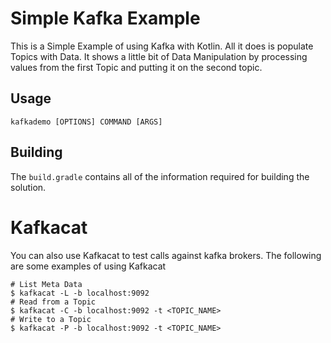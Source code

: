 # Simple Kafka Example

This is a Simple Example of using Kafka with Kotlin. All it does is populate Topics with Data. It
shows a little bit of Data Manipulation by processing values from the first Topic and putting it on
the second topic.

## Usage

```$bash
kafkademo [OPTIONS] COMMAND [ARGS]
```

## Building

The `build.gradle` contains all of the information required for building the solution.

# Kafkacat

You can also use Kafkacat to test calls against kafka brokers. The following are some examples of using Kafkacat

```$bash
# List Meta Data
$ kafkacat -L -b localhost:9092
# Read from a Topic
$ kafkacat -C -b localhost:9092 -t <TOPIC_NAME>
# Write to a Topic
$ kafkacat -P -b localhost:9092 -t <TOPIC_NAME>
```
